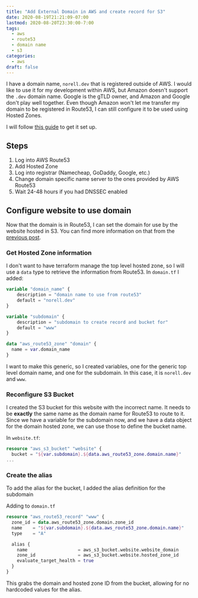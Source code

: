 ```yaml
---
title: "Add External Domain in AWS and create record for S3"
date: 2020-08-19T21:21:09-07:00
lastmod: 2020-08-20T23:30:00-7:00
tags:
  - aws
  - route53
  - domain name
  - s3
categories:
  - aws
draft: false
---
```


I have a domain name, `norell.dev` that is registered outside of AWS. I would like to use it for my development within AWS, but Amazon doesn't support the `.dev` domain name. Google is the gTLD owner, and Amazon and Google don't play well together. Even though Amazon won't let me transfer my domain to be registered in Route53, I can still configure it to be used using Hosted Zones.

I will follow [this guide](https://docs.aws.amazon.com/Route53/latest/DeveloperGuide/migrate-dns-domain-inactive.html) to get it set up.

## Steps

1. Log into AWS Route53
2. Add Hosted Zone
3. Log into registrar (Namecheap, GoDaddy, Google, etc.)
4. Change domain specific name server to the ones provided by AWS Route53
5. Wait 24-48 hours if you had DNSSEC enabled

## Configure website to use domain

Now that the domain is in Route53, I can set the domain for use by the website hosted in S3. You can find more information on that from the [previous post](../host-website-in-aws).

### Get Hosted Zone information

I don't want to have terraform manage the top level hosted zone, so I will use a `data` type to retrieve the information from Route53. In `domain.tf` I added:

```tf
variable "domain_name" {
    description = "domain name to use from route53"
    default = "norell.dev"
}

variable "subdomain" {
    description = "subdomain to create record and bucket for"
    default = "www"
}

data "aws_route53_zone" "domain" {
  name = var.domain_name
}
```

I want to make this generic, so I created variables, one for the generic top level domain name, and one for the subdomain. In this case, it is `norell.dev` and `www`.

### Reconfigure S3 Bucket

I created the S3 bucket for this website with the incorrect name. It needs to be **exactly** the same name as the domain name for Route53 to route to it. Since we have a variable for the subdomain now, and we have a data object for the domain hosted zone, we can use those to define the bucket name.


In `website.tf`:

```tf
resource "aws_s3_bucket" "website" {
  bucket = "${var.subdomain}.${data.aws_route53_zone.domain.name}"
...
```

### Create the alias

To add the alias for the bucket, I added the alias definition for the subdomain

Adding to `domain.tf`

```tf
resource "aws_route53_record" "www" {
  zone_id = data.aws_route53_zone.domain.zone_id
  name    = "${var.subdomain}.${data.aws_route53_zone.domain.name}"
  type    = "A"

  alias {
    name                   = aws_s3_bucket.website.website_domain
    zone_id                = aws_s3_bucket.website.hosted_zone_id
    evaluate_target_health = true
  }
}
```

This grabs the domain and hosted zone ID from the bucket, allowing for no hardcoded values for the alias.
